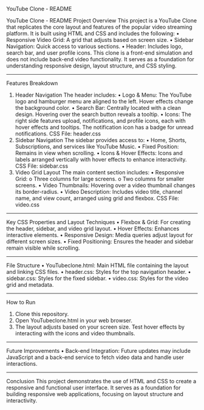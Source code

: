 YouTube Clone - README

YouTube Clone - README
Project Overview
This project is a YouTube Clone that replicates the core layout and features of the popular video streaming platform. It is built using HTML and CSS and includes the following:
•	Responsive Video Grid: A grid that adjusts based on screen size.
•	Sidebar Navigation: Quick access to various sections.
•	Header: Includes logo, search bar, and user profile icons.
This clone is a front-end simulation and does not include back-end video functionality. It serves as a foundation for understanding responsive design, layout structure, and CSS styling.
________________________________________
Features Breakdown
1. Header Navigation
The header includes:
•	Logo & Menu: The YouTube logo and hamburger menu are aligned to the left. Hover effects change the background color.
•	Search Bar: Centrally located with a clean design. Hovering over the search button reveals a tooltip.
•	Icons: The right side features upload, notifications, and profile icons, each with hover effects and tooltips. The notification icon has a badge for unread notifications.
CSS File: header.css
2. Sidebar Navigation
The sidebar provides access to:
•	Home, Shorts, Subscriptions, and services like YouTube Music.
•	Fixed Position: Remains in view when scrolling.
•	Icons & Hover Effects: Icons and labels arranged vertically with hover effects to enhance interactivity.
CSS File: sidebar.css
3. Video Grid Layout
The main content section includes:
•	Responsive Grid:
o	Three columns for large screens.
o	Two columns for smaller screens.
•	Video Thumbnails: Hovering over a video thumbnail changes its border-radius.
•	Video Description: Includes video title, channel name, and view count, arranged using grid and flexbox.
CSS File: video.css
________________________________________
Key CSS Properties and Layout Techniques
•	Flexbox & Grid: For creating the header, sidebar, and video grid layout.
•	Hover Effects: Enhances interactive elements.
•	Responsive Design: Media queries adjust layout for different screen sizes.
•	Fixed Positioning: Ensures the header and sidebar remain visible while scrolling.
________________________________________
File Structure
•	YouTubeclone.html: Main HTML file containing the layout and linking CSS files.
•	header.css: Styles for the top navigation header.
•	sidebar.css: Styles for the fixed sidebar.
•	video.css: Styles for the video grid and metadata.
________________________________________
How to Run
1.	Clone this repository.
2.	Open YouTubeclone.html in your web browser.
3.	The layout adjusts based on your screen size. Test hover effects by interacting with the icons and video thumbnails.
________________________________________
Future Improvements
•	Back-end Integration: Future updates may include JavaScript and a back-end service to fetch video data and handle user interactions.
________________________________________
Conclusion
This project demonstrates the use of HTML and CSS to create a responsive and functional user interface. It serves as a foundation for building responsive web applications, focusing on layout structure and interactivity.

